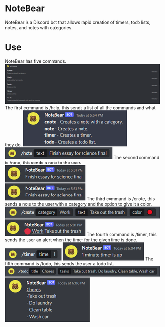 # NoteBear
NoteBear is a Discord bot that allows rapid creation of timers, todo lists, notes, and notes with categories.
# Use
NoteBear has five commands.
<img src="images/image1.png">
The first command is /help, this sends a list of all the commands and what they do.
<img src="images/image2.png">
<img src="images/image3.png">
The second command is /note, this sends a note to the user.
<img src="images/image4.png">
<img src="images/image5.png">
The third command is /cnote, this sends a note to the user with a category and the option to give it a color.
<img src="images/image6.png">
<img src="images/image7.png">
The fourth command is /timer, this sends the user an alert when the timer for the given time is done.
<img src="images/image8.png">
<img src="images/image9.png">
The fifth command is /todo, this sends the user a todo list.
<img src="images/image10.png">
<img src="images/image11.png">
